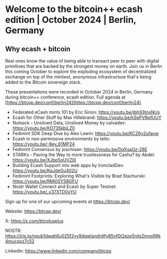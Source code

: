 # Welcome to the bitcoin++ ecash edition | October 2024 | Berlin, Germany

## Why ecash + bitcoin
Real ones know the value of being able to transact peer to peer with digital primitives that are backed by the strongest money on earth. Join us in Berlin this coming October to explore the exploding ecosystem of decentralized exchange on top of the mintiest, anonymous infrastructure that's being added to the Bitcoin sovereign stack.

These presentations were recorded in October 2024 in Berlin, Germany during bitcoin++ conference, ecash edition. Full agenda at [https://btcpp.dev/conf/berlin24](https://btcpp.dev/conf/berlin24).

* Federated eCash mints 101 by Eric Sirion: https://youtu.be/jbh93tnsNUs
* Ecash for Other Stuff by Max Hillebrand: https://youtu.be/kSpPV8pfUUY
* Nutsack - Unsiloed Data, Unsiloed Money by calvadev: https://youtu.be/KD735kbjLZ0
* Fedimint SDK Deep Dive by Alex Lewin: https://youtu.be/KCZ6y2ufavw
* Ecash in non-permissive environments by leito: https://youtu.be/-8ey_61MP24
* Fedimint Consensus by joschisan: https://youtu.be/DqXsaGz-28E
* STARKs - Paving the Way to more trustlessness for Cashu? by Abdel: https://youtu.be/XJbp5qUVZ0I
* Building Ecash Support into web apps by IroncladDev: https://youtu.be/KqJdeGu402U
* Fedimint Footprints: Exploring What's Visible by Brad Stachurski: https://youtu.be/RMi0SYS8GFU
* Nostr Wallet Connect and Ecash by Super Testnet: https://youtu.be/_y37XTD0xYU

Sign up for one of our upcoming events at https://btcpp.dev/

Website: https://btcpp.dev/

X: https://x.com/btcplusplus

NOSTR: https://iris.to/npub1dwah6u025f2yy9dgwlsndntlfy85vf0t2eze5rdg2mxg99k4mucqxz7c52

LinkedIn: https://www.linkedin.com/company/btcpp

